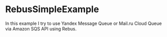 # RebusSimpleExample
In this example I try to use Yandex Message Queue or Mail.ru Cloud Queue via Amazon SQS API using Rebus.
